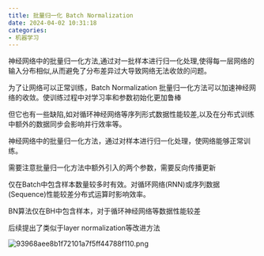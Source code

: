 ```yaml
---
title: 批量归一化 Batch Normalization
date: 2024-04-02 10:31:18
categories: 
- 机器学习
---
```




神经网络中的批量归一化方法,通过对一批样本进行归一化处理,使得每一层网络的输入分布相似,从而避免了分布差异过大导致网络无法收敛的问题。


为了让网络可以正常训练，Batch Normalization 批量归一化方法可以加速神经网络的收敛。使训练过程中对学习率和参数初始化更加鲁棒

但它也有一些缺陷,如对循环神经网络等序列形式数据性能较差,以及在分布式训练中额外的数据同步会影响并行效率等。

神经网络中的批量归一化方法，通过对样本进行归一化处理，使网络能够正常训练。

需要注意批量归一化方法中额外引入的两个参数，需要反向传播更新

仅在Batch中包含样本数量较多时有效。对循环网络(RNN)或序列数据(Sequence)性能较差分布式运算时影响效率。

BN算法仅在BH中包含样本，对于循环神经网络等数据性能较差

后续提出了类似于layer normalization等改进方法

![93968aee8b1f72101a7f5ff44788f110.png](93968aee8b1f72101a7f5ff44788f110.png)

